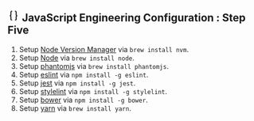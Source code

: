 ## <img src="https://raw.githubusercontent.com/chrishough/my-configurations/master/graphics/documentation/readmes/programmingjs.svg" height="30"> JavaScript Engineering Configuration : Step Five

1. Setup [Node Version Manager](https://github.com/creationix/nvm) via `brew install nvm`.
2. Setup [Node](https://nodejs.org/en/) via `brew install node`.
3. Setup [phantomjs](http://phantomjs.org/) via `brew install phantomjs`. 
4. Setup [eslint](https://eslint.org) via `npm install -g eslint`.
5. Setup [jest](https://jestjs.io/) via `npm install -g jest`.
6. Setup [stylelint](https://stylelint.io/) via `npm install -g stylelint`.
7. Setup [bower](https://bower.io/) via `npm install -g bower`.
8. Setup [yarn](https://yarnpkg.com/en/) via `brew install yarn`.
